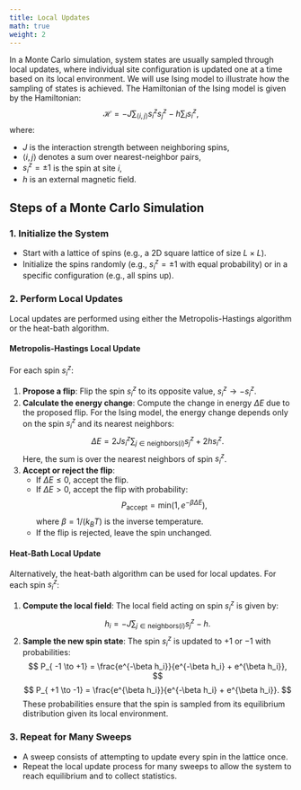 ```yaml
---
title: Local Updates
math: true
weight: 2
---
```


In a Monte Carlo simulation, system states are usually sampled through local updates, where individual site configuration is updated one at a time based on its local environment. We will use Ising model to illustrate how the sampling of states is achieved. The Hamiltonian of the Ising model is given by the Hamiltonian:
$$
\mathcal{H} = -J \sum_{\langle i,j \rangle} s_i^z s_j^z - h \sum_i s_i^z,
$$
where:
- $J$ is the interaction strength between neighboring spins,
- $\langle i,j \rangle$ denotes a sum over nearest-neighbor pairs,
- $s_i^z=\pm 1$ is the spin at site $i$,
- $h$ is an external magnetic field.

## Steps of a Monte Carlo Simulation

### 1. Initialize the System
- Start with a lattice of spins (e.g., a 2D square lattice of size $L \times L$).
- Initialize the spins randomly (e.g., $s_i^z = \pm 1$ with equal probability) or in a specific configuration (e.g., all spins up).

### 2. Perform Local Updates
Local updates are performed using either the Metropolis-Hastings algorithm or the heat-bath algorithm.

#### Metropolis-Hastings Local Update
For each spin $s_i^z$:
1. **Propose a flip**: Flip the spin $s_i^z$ to its opposite value, $s_i^z \to -s_i^z$.
2. **Calculate the energy change**: Compute the change in energy $\Delta E$ due to the proposed flip. For the Ising model, the energy change depends only on the spin $s_i^z$ and its nearest neighbors:
   $$
   \Delta E = 2 J s_i^z \sum_{j \in \text{neighbors}(i)} s_j^z + 2 h s_i^z.
   $$
   Here, the sum is over the nearest neighbors of spin $s_i^z$.
3. **Accept or reject the flip**:
   - If $\Delta E \leq 0$, accept the flip.
   - If $\Delta E > 0$, accept the flip with probability:
     $$
     P_{\text{accept}} = \text{min}(1, e^{-\beta \Delta E}),
     $$
     where $\beta = 1/(k_B T)$ is the inverse temperature.
   - If the flip is rejected, leave the spin unchanged.

#### Heat-Bath Local Update
Alternatively, the heat-bath algorithm can be used for local updates. For each spin $s_i^z$:
1. **Compute the local field**: The local field acting on spin $s_i^z$ is given by:
   $$
   h_i = -J \sum_{j \in \text{neighbors}(i)} s_j^z - h.
   $$
2. **Sample the new spin state**: The spin $s_i^z$ is updated to $+1$ or $-1$ with probabilities:
   $$
   P_{ -1 \to +1} = \frac{e^{-\beta h_i}}{e^{-\beta h_i} + e^{\beta h_i}},
   $$
   $$
   P_{ +1 \to -1} = \frac{e^{\beta h_i}}{e^{-\beta h_i} + e^{\beta h_i}}.
   $$
   These probabilities ensure that the spin is sampled from its equilibrium distribution given its local environment.

### 3. Repeat for Many Sweeps
- A sweep consists of attempting to update every spin in the lattice once.
- Repeat the local update process for many sweeps to allow the system to reach equilibrium and to collect statistics.


